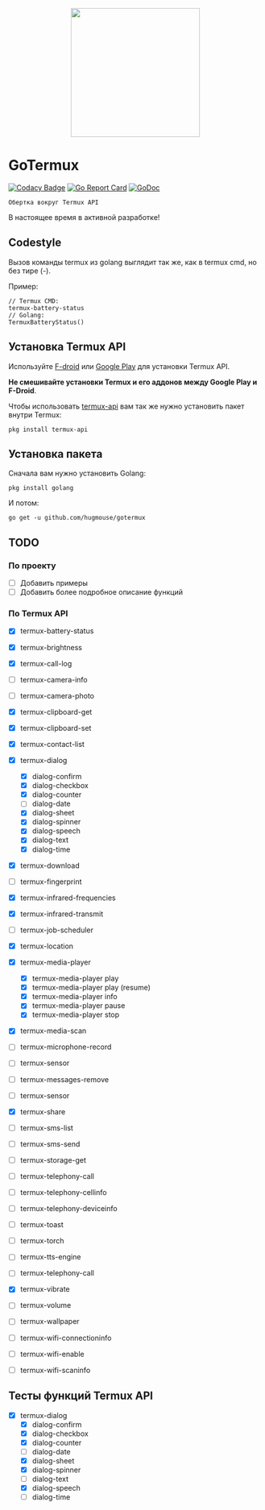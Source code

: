 <p align="center">
    <img src="https://raw.githubusercontent.com/hugmouse/gotermux/Development/icon/logo.webp.webp" height="256">
</p>

# GoTermux

[![Codacy Badge](https://api.codacy.com/project/badge/Grade/380f19e0a1bc4fb19d3eeafa914fc1ad)](https://www.codacy.com/app/mysh/gotermux?utm_source=github.com&utm_medium=referral&utm_content=hugmouse/gotermux&utm_campaign=Badge_Grade)
[![Go Report Card](https://goreportcard.com/badge/github.com/hugmouse/gotermux)](https://goreportcard.com/report/github.com/hugmouse/gotermux)
[![GoDoc](https://godoc.org/github.com/hugmouse/gotermux?status.svg)](https://godoc.org/github.com/hugmouse/gotermux)

`Обертка вокруг Termux API`

В настоящее время в активной разработке!

## Codestyle
Вызов команды termux из golang выглядит так же, как в termux cmd, но без тире (-).

Пример:

```shell
// Termux CMD:
termux-battery-status
// Golang: 
TermuxBatteryStatus()
```

## Установка Termux API
Используйте [F-droid](https://f-droid.org/packages/com.termux.api/) или [Google Play](https://play.google.com/store/apps/details?id=com.termux.api) для установки Termux API.

**Не смешивайте установки Termux и его аддонов между Google Play и F-Droid**.

Чтобы использовать [termux-api](https://github.com/termux/termux-api-package) вам так же нужно установить пакет внутри Termux:
```shell
pkg install termux-api
```

## Установка пакета
Сначала вам нужно установить Golang:
```shell
pkg install golang
```

И потом:

```shell
go get -u github.com/hugmouse/gotermux
```

## TODO

### По проекту

- [ ] Добавить примеры
- [ ] Добавить более подробное описание функций

### По Termux API

- [x] termux-battery-status

- [x] termux-brightness

- [x] termux-call-log

- [ ] termux-camera-info

- [ ] termux-camera-photo

- [x] termux-clipboard-get

- [x] termux-clipboard-set

- [x] termux-contact-list

- [x] termux-dialog
  - [x] dialog-confirm
  - [x] dialog-checkbox
  - [x] dialog-counter
  - [ ] dialog-date
  - [x] dialog-sheet
  - [x] dialog-spinner
  - [x] dialog-speech
  - [x] dialog-text
  - [x] dialog-time

- [x] termux-download

- [ ] termux-fingerprint

- [x] termux-infrared-frequencies

- [x] termux-infrared-transmit

- [ ] termux-job-scheduler

- [x] termux-location

- [x] termux-media-player
  - [x] termux-media-player play
  - [x] termux-media-player play (resume)
  - [x] termux-media-player info
  - [x] termux-media-player pause
  - [x] termux-media-player stop

- [x] termux-media-scan

- [ ] termux-microphone-record

- [ ] termux-sensor

- [ ] termux-messages-remove

- [ ] termux-sensor

- [x] termux-share

- [ ] termux-sms-list

- [ ] termux-sms-send

- [ ] termux-storage-get

- [ ] termux-telephony-call

- [ ] termux-telephony-cellinfo

- [ ] termux-telephony-deviceinfo

- [ ] termux-toast

- [ ] termux-torch

- [ ] termux-tts-engine

- [ ] termux-telephony-call

- [x] termux-vibrate

- [ ] termux-volume

- [ ] termux-wallpaper

- [ ] termux-wifi-connectioninfo

- [ ] termux-wifi-enable

- [ ] termux-wifi-scaninfo

## Тесты функций Termux API

- [x] termux-dialog
  - [x] dialog-confirm
  - [x] dialog-checkbox
  - [x] dialog-counter
  - [ ] dialog-date
  - [x] dialog-sheet
  - [x] dialog-spinner
  - [ ] dialog-text
  - [x] dialog-speech
  - [ ] dialog-time
